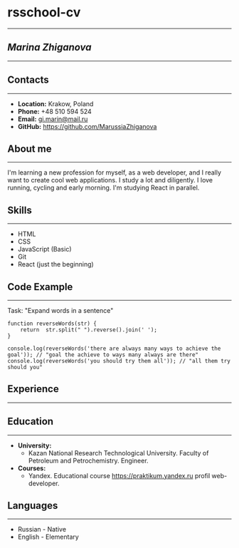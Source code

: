 # rsschool-cv
***
## **_Marina Zhiganova_**
***
## Contacts
***
- **Location:** Krakow, Poland
- **Phone:** +48 510 594 524
- **Email:** gi.marin@mail.ru
- **GitHub:** <https://github.com/MarussiaZhiganova>
## About me
***
I'm learning a new profession for myself, as a web developer, and I really want to create cool web applications. I study a lot and diligently. I love running, cycling and early morning. I'm studying React in parallel.
## Skills
***
- HTML
- CSS
- JavaScript (Basic)
- Git
- React (just the beginning)
## Code Example
***
Task: "Expand words in a sentence"
```
function reverseWords(str) {
    return  str.split(" ").reverse().join(' ');
}

console.log(reverseWords('there are always many ways to achieve the goal')); // "goal the achieve to ways many always are there"
console.log(reverseWords('you should try them all')); // "all them try should you"
```
## Experience
***
## Education
***
- **University:** 
  * Kazan National Research Technological University. Faculty of Petroleum and Petrochemistry. Engineer.
- **Courses:** 
  * Yandex. Educational course <https://praktikum.yandex.ru> profil web-developer.
## Languages
***
- Russian - Native
- English - Elementary